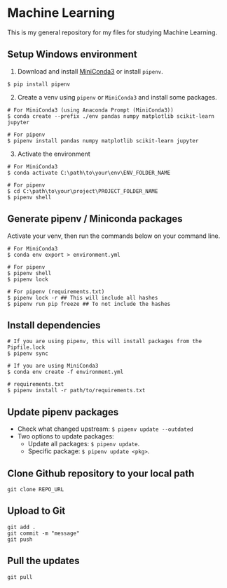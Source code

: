 # Machine Learning
This is my general repository for my files for studying Machine Learning.

## Setup Windows environment

1. Download and install [MiniConda3](https://docs.conda.io/en/latest/miniconda.html) or install `pipenv`.
```
$ pip install pipenv
```
2. Create a venv using `pipenv` or `MiniConda3` and install some packages.
```
# For MiniConda3 (using Anaconda Prompt (MiniConda3))
$ conda create --prefix ./env pandas numpy matplotlib scikit-learn jupyter

# For pipenv
$ pipenv install pandas numpy matplotlib scikit-learn jupyter
```
3. Activate the environment
```
# For MiniConda3
$ conda activate C:\path\to\your\env\ENV_FOLDER_NAME

# For pipenv
$ cd C:\path\to\your\project\PROJECT_FOLDER_NAME
$ pipenv shell
```


## Generate pipenv / Miniconda packages

Activate your venv, then run the commands below on your command line.
```
# For MiniConda3
$ conda env export > environment.yml

# For pipenv
$ pipenv shell
$ pipenv lock

# For pipenv (requirements.txt)
$ pipenv lock -r ## This will include all hashes
$ pipenv run pip freeze ## To not include the hashes
```

## Install dependencies
```
# If you are using pipenv, this will install packages from the Pipfile.lock
$ pipenv sync

# If you are using MiniConda3
$ conda env create -f environment.yml

# requirements.txt
$ pipenv install -r path/to/requirements.txt
```

## Update pipenv packages
* Check what changed upstream: `$ pipenv update --outdated`
* Two options to update packages:
  * Update all packages: `$ pipenv update`.
  * Specific package: `$ pipenv update <pkg>`.

## Clone Github repository to your local path

```
git clone REPO_URL
```


## Upload to Git

```
git add .
git commit -m "message"
git push
```


## Pull the updates

```
git pull
```